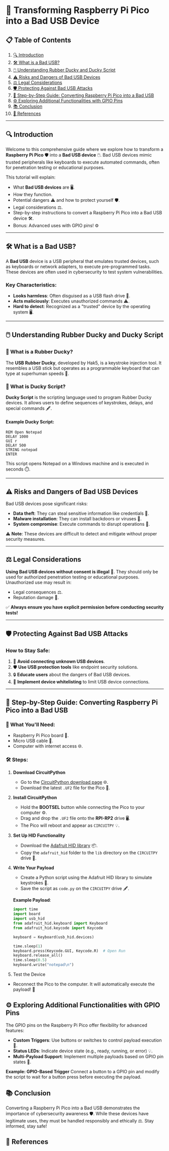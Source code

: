 # 🚀 Transforming Raspberry Pi Pico into a Bad USB Device

## 📋 Table of Contents
1. [🔍 Introduction](#-introduction)  
2. [🛠️ What is a Bad USB?](#️-what-is-a-bad-usb)  
3. [🖱️ Understanding Rubber Ducky and Ducky Script](#understanding-rubber-ducky-and-ducky-script)  
4. [⚠️ Risks and Dangers of Bad USB Devices](#risks-and-dangers-of-bad-usb-devices)  
5. [⚖️ Legal Considerations](#legal-considerations)  
6. [🛡️ Protecting Against Bad USB Attacks](#protecting-against-bad-usb-attacks)  
7. [📜 Step-by-Step Guide: Converting Raspberry Pi Pico into a Bad USB](#step-by-step-guide-converting-raspberry-pi-pico-into-a-bad-usb)  
8. [⚙️ Exploring Additional Functionalities with GPIO Pins](#exploring-additional-functionalities-with-gpio-pins)  
9. [📚 Conclusion](#conclusion)  
10. [🔗 References](#references)  

---

## 🔍 Introduction  

Welcome to this comprehensive guide where we explore how to transform a **Raspberry Pi Pico** 🛡️ into a **Bad USB device** 🖱️. Bad USB devices mimic trusted peripherals like keyboards to execute automated commands, often for penetration testing or educational purposes.  

This tutorial will explain:  
- What **Bad USB devices** are 🖥️.  
- How they function.  
- Potential dangers ⚠️ and how to protect yourself 🛡️.  
- Legal considerations ⚖️.  
- Step-by-step instructions to convert a Raspberry Pi Pico into a Bad USB device 🛠️.  
- Bonus: Advanced uses with GPIO pins! ⚙️  

---

## 🛠️ What is a Bad USB?  

A **Bad USB** device is a USB peripheral that emulates trusted devices, such as keyboards or network adapters, to execute pre-programmed tasks. These devices are often used in cybersecurity to test system vulnerabilities.  

### Key Characteristics:  
- **Looks harmless**: Often disguised as a USB flash drive 🔌.  
- **Acts maliciously**: Executes unauthorized commands ⚠️.  
- **Hard to detect**: Recognized as a "trusted" device by the operating system 🖥️.  

---

## 🖱️ Understanding Rubber Ducky and Ducky Script  

### 🐤 What is a Rubber Ducky?  
The **USB Rubber Ducky**, developed by Hak5, is a keystroke injection tool. It resembles a USB stick but operates as a programmable keyboard that can type at superhuman speeds 💨.  

### 📝 What is Ducky Script?  
**Ducky Script** is the scripting language used to program Rubber Ducky devices. It allows users to define sequences of keystrokes, delays, and special commands 🖋️.  

#### Example Ducky Script:  
```
REM Open Notepad
DELAY 1000
GUI r
DELAY 500
STRING notepad
ENTER
```
This script opens Notepad on a Windows machine and is executed in seconds ⏱️.  

---

## ⚠️ Risks and Dangers of Bad USB Devices  

Bad USB devices pose significant risks:  
- **Data theft**: They can steal sensitive information like credentials 🔑.  
- **Malware installation**: They can install backdoors or viruses 🐛.  
- **System compromise**: Execute commands to disrupt operations 🛑.  

⚠️ **Note**: These devices are difficult to detect and mitigate without proper security measures.  

---

## ⚖️ Legal Considerations  

**Using Bad USB devices without consent is illegal** 🚨. They should only be used for authorized penetration testing or educational purposes. Unauthorized use may result in:  
- Legal consequences ⚖️.  
- Reputation damage 🚫.  

✅ **Always ensure you have explicit permission before conducting security tests!**  

---

## 🛡️ Protecting Against Bad USB Attacks  

### How to Stay Safe:  
1. 🚫 **Avoid connecting unknown USB devices**.  
2. 🛡️ **Use USB protection tools** like endpoint security solutions.  
3. 🔒 **Educate users** about the dangers of Bad USB devices.  
4. 📜 **Implement device whitelisting** to limit USB device connections.  

---

## 📜 Step-by-Step Guide: Converting Raspberry Pi Pico into a Bad USB  

### 🔧 What You'll Need:  
- Raspberry Pi Pico board 🔌.  
- Micro USB cable 📎.  
- Computer with internet access 🌐.  

### 🛠️ Steps:  

1. **Download CircuitPython**  
   - Go to the [CircuitPython download page](https://circuitpython.org/board/raspberry_pi_pico/) 🌐.  
   - Download the latest `.UF2` file for the Pico 💾.  

2. **Install CircuitPython**  
   - Hold the **BOOTSEL** button while connecting the Pico to your computer ⚙️.  
   - Drag and drop the `.UF2` file onto the **RPI-RP2** drive 🖥️.  
   - The Pico will reboot and appear as `CIRCUITPY` 💡.  

3. **Set Up HID Functionality**  
   - Download the [Adafruit HID library](https://github.com/adafruit/Adafruit_CircuitPython_HID) 📦.  
   - Copy the `adafruit_hid` folder to the `lib` directory on the `CIRCUITPY` drive 📂.  

4. **Write Your Payload**  
   - Create a Python script using the Adafruit HID library to simulate keystrokes 🎯.  
   - Save the script as `code.py` on the `CIRCUITPY` drive 🖋️.  

   **Example Payload**:  
   ```python  
   import time  
   import board  
   import usb_hid  
   from adafruit_hid.keyboard import Keyboard  
   from adafruit_hid.keycode import Keycode  

   keyboard = Keyboard(usb_hid.devices)  

   time.sleep(1)  
   keyboard.press(Keycode.GUI, Keycode.R)  # Open Run  
   keyboard.release_all()  
   time.sleep(0.5)  
   keyboard.write("notepad\n")  
    ```
5. Test the Device
  - Reconnect the Pico to the computer. It will automatically execute the payload! 🎉

## ⚙️ Exploring Additional Functionalities with GPIO Pins
The GPIO pins on the Raspberry Pi Pico offer flexibility for advanced features:

- **Custom Triggers**: Use buttons or switches to control payload execution 🔘.
- **Status LEDs**: Indicate device state (e.g., ready, running, or error) 💡.
- **Multi-Payload Support**: Implement multiple payloads based on GPIO pin states 🔀.

**Example: GPIO-Based Trigger**
Connect a button to a GPIO pin and modify the script to wait for a button press before executing the payload.

## 📚 Conclusion
Converting a Raspberry Pi Pico into a Bad USB demonstrates the importance of cybersecurity awareness 🛡️. While these devices have legitimate uses, they must be handled responsibly and ethically ⚖️. Stay informed, stay safe!

## 🔗 References

